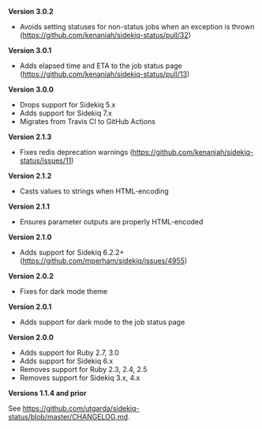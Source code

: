 **Version 3.0.2**
 - Avoids setting statuses for non-status jobs when an exception is thrown (https://github.com/kenaniah/sidekiq-status/pull/32)

**Version 3.0.1**
 - Adds elapsed time and ETA to the job status page (https://github.com/kenaniah/sidekiq-status/pull/13)

**Version 3.0.0**
 - Drops support for Sidekiq 5.x
 - Adds support for Sidekiq 7.x
 - Migrates from Travis CI to GitHub Actions

**Version 2.1.3**
 - Fixes redis deprecation warnings (https://github.com/kenaniah/sidekiq-status/issues/11)

**Version 2.1.2**
 - Casts values to strings when HTML-encoding

**Version 2.1.1**
 - Ensures parameter outputs are properly HTML-encoded

**Version 2.1.0**
 - Adds support for Sidekiq 6.2.2+ (https://github.com/mperham/sidekiq/issues/4955)

**Version 2.0.2**
 - Fixes for dark mode theme

**Version 2.0.1**
 - Adds support for dark mode to the job status page

**Version 2.0.0**
 - Adds support for Ruby 2.7, 3.0
 - Adds support for Sidekiq 6.x
 - Removes support for Ruby 2.3, 2.4, 2.5
 - Removes support for Sidekiq 3.x, 4.x

**Versions 1.1.4 and prior**

See https://github.com/utgarda/sidekiq-status/blob/master/CHANGELOG.md.
